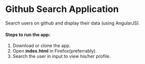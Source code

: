 
# Github Search Application

Search users on github and display their data (using AngularJS).

#### Steps to run the app:

1. Download or clone the app.
2. Open **index.html** in Firefox(preferrably).
3. Search the user in input to view his/her profile.
